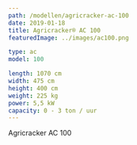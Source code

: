 ```yaml
---
path: /modellen/agricracker-ac-100
date: 2019-01-18
title: Agricracker® AC 100
featuredImage: ../images/ac100.png

type: ac
model: 100

length: 1070 cm 
width: 475 cm
height: 400 cm
weight: 225 kg
power: 5,5 kW
capacity: 0 - 3 ton / uur
---
```

Agricracker AC 100